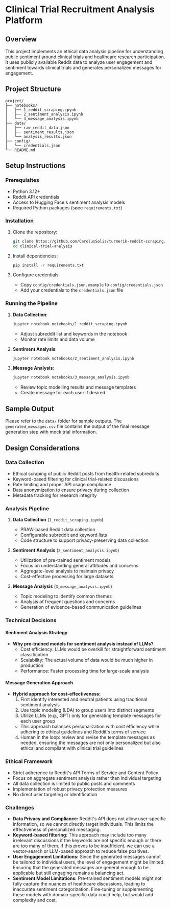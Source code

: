 # Clinical Trial Recruitment Analysis Platform

## Overview

This project implements an ethical data analysis pipeline for understanding public sentiment around clinical trials and healthcare research participation. It uses publicly available Reddit data to analyze user engagement and sentiment towards clinical trials and generates personalized messages for engagement.

## Project Structure

```
project/
├── notebooks/
│   ├── 1_reddit_scraping.ipynb
│   ├── 2_sentiment_analysis.ipynb
│   └── 3_message_analysis.ipynb
├── data/
│   ├── raw_reddit_data.json
│   ├── sentiment_results.json
│   └── analysis_results.json
├── config/
│   └── credentials.json
└── README.md
```

## Setup Instructions

### Prerequisites

- Python 3.12+
- Reddit API credentials
- Access to Hugging Face's sentiment analysis models
- Required Python packages (søee `requirements.txt`)

### Installation

1. Clone the repository:

   ```bash
   git clone https://github.com/CarolusSolis/turmerik-reddit-scraping.git
   cd clinical-trial-analysis
   ```

2. Install dependencies:

   ```bash
   pip install -r requirements.txt
   ```

3. Configure credentials:

   - Copy `config/credentials.json.example` to `config/credentials.json`
   - Add your credentials to the `credentials.json` file

### Running the Pipeline

1. **Data Collection**:

   ```bash
   jupyter notebook notebooks/1_reddit_scraping.ipynb
   ```

   - Adjust subreddit list and keywords in the notebook
   - Monitor rate limits and data volume

2. **Sentiment Analysis**:

   ```bash
   jupyter notebook notebooks/2_sentiment_analysis.ipynb
   ```

3. **Message Analysis**:

   ```bash
   jupyter notebook notebooks/3_message_analysis.ipynb
   ```

   - Review topic modelling results and message templates
   - Create message for each user if desired

## Sample Output

Please refer to the `data/` folder for sample outputs. The `generated_messages.csv` file contains the output of the final message generation step with mock trial information.


## Design Considerations

### Data Collection

- Ethical scraping of public Reddit posts from health-related subreddits
- Keyword-based filtering for clinical trial-related discussions
- Rate limiting and proper API usage compliance
- Data anonymization to ensure privacy during collection
- Metadata tracking for research integrity

### Analysis Pipeline

1. **Data Collection** (`1_reddit_scraping.ipynb`)

   - PRAW-based Reddit data collection
   - Configurable subreddit and keyword lists
   - Code structure to support privacy-preserving data collection

2. **Sentiment Analysis** (`2_sentiment_analysis.ipynb`)

   - Utilization of pre-trained sentiment models
   - Focus on understanding general attitudes and concerns
   - Aggregate-level analysis to maintain privacy
   - Cost-effective processing for large datasets

3. **Message Analysis** (`3_message_analysis.ipynb`)

   - Topic modeling to identify common themes
   - Analysis of frequent questions and concerns
   - Generation of evidence-based communication guidelines

### Technical Decisions

#### Sentiment Analysis Strategy

- **Why pre-trained models for sentiment analysis instead of LLMs?**
  - Cost efficiency: LLMs would be overkill for straightforward sentiment classification
  - Scalability: The actual volume of data would be much higher in production
  - Performance: Faster processing time for large-scale analysis

#### Message Generation Approach

- **Hybrid approach for cost-effectiveness:**
  1. First identify interested and neutral patients using traditional sentiment analysis
  2. Use topic modeling (LDA) to group users into distinct segments
  3. Utilize LLMs (e.g., GPT) only for generating template messages for each user group
  - This approach balances personalization with cost efficiency while adhering to ethical guidelines and Reddit's terms of service
  4. Human in the loop: review and revise the template messages as needed, ensuring the messages are not only personalized but also ethical and compliant with clinical trial guidelines

### Ethical Framework

- Strict adherence to Reddit's API Terms of Service and Content Policy
- Focus on aggregate sentiment analysis rather than individual targeting
- All data collection is limited to public posts and comments
- Implementation of robust privacy protection measures
- No direct user targeting or identification

### Challenges

- **Data Privacy and Compliance:** Reddit's API does not allow user-specific information, so we cannot directly target individuals. This limits the effectiveness of personalized messaging.
- **Keyword-based filtering:** This approach may include too many irrelevant discussions if the keywords are not specific enough or there are too many of them. If this proves to be insufficient, we can use a vector-search or LLM-based approach to reduce false positives.
- **User Engagement Limitations:** Since the generated messages cannot be tailored to individual users, the level of engagement might be limited. Ensuring that the generated messages are general enough to be applicable but still engaging remains a balancing act.
- **Sentiment Model Limitations:** Pre-trained sentiment models might not fully capture the nuances of healthcare discussions, leading to inaccurate sentiment categorization. Fine-tuning or supplementing these models with domain-specific data could help, but would add complexity and cost.

